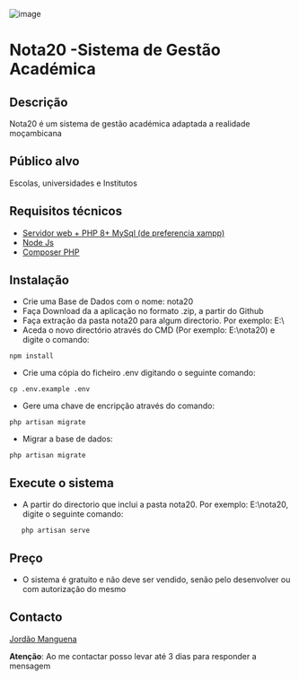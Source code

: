![image](https://github.com/Manguena/nota20/assets/9891448/8b2f6837-9081-43b4-a1d2-9ad3e6704fc8)
# Nota20 -Sistema de Gestão Académica
 ## Descrição
 Nota20 é um sistema de gestão académica adaptada a realidade moçambicana
 ## Público alvo
 Escolas, universidades e Institutos
 ## Requisitos técnicos
 * [Servidor web + PHP 8+ MySql (de preferencia xampp)](https://sourceforge.net/projects/xampp/files/XAMPP%20Windows/8.1.25/xampp-windows-x64-8.1.25-0-VS16-installer.exe)
 * [Node Js](https://nodejs.org/en)
 * [Composer PHP](https://getcomposer.org/Composer-Setup.exe)
 ## Instalação
 * Crie uma Base de Dados com o nome: nota20
 * Faça Download da a aplicação no formato .zip, a partir do Github
 * Faça extração da pasta nota20 para algum directorio. Por exemplo: E:\
 * Aceda o novo directório  através do CMD (Por exemplo: E:\nota20) e digite o comando:
```
npm install
```
 * Crie uma cópia do ficheiro .env digitando o seguinte comando:
```
cp .env.example .env
```
 * Gere uma chave de encripção através do comando:
```
php artisan migrate
```
 * Migrar a base de dados:
```
php artisan migrate
```
 ## Execute o sistema
 * A partir do directorio que inclui a pasta nota20. Por exemplo: E:\nota20, digite o seguinte comando:
```
   php artisan serve
```
## Preço
 * O sistema é gratuito e não deve ser vendido, senão pelo desenvolver ou com autorização do mesmo
## Contacto
[Jordão Manguena](https://web.facebook.com/TechnoGeekyyy/)

**Atenção**: Ao me contactar posso levar até 3 dias para responder a mensagem

